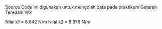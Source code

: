 Source Code ini digunakan untuk mengolah data pada praktikum Getaran Teredam W2

Nilai k1 = 6.642 N/m
Nilai k2 = 5.978 N/m
